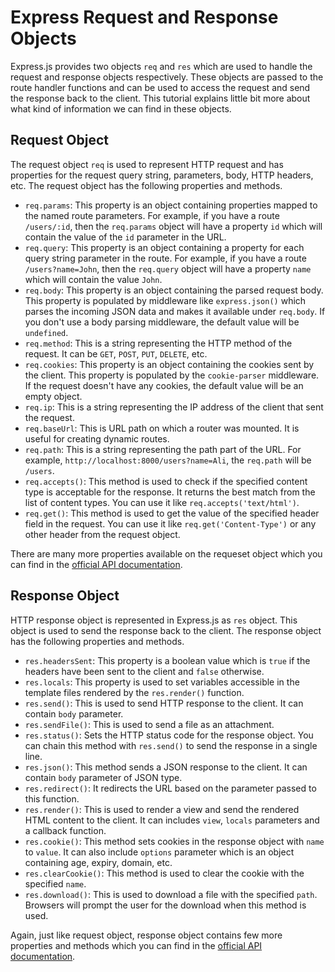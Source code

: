 # Express Request and Response Objects

Express.js provides two objects `req` and `res` which are used to handle the request and response objects respectively. These objects are passed to the route handler functions and can be used to access the request and send the response back to the client. This tutorial explains little bit more about what kind of information we can find in these objects.

## Request Object

The request object `req` is used to represent HTTP request and has properties for the request query string, parameters, body, HTTP headers, etc. The request object has the following properties and methods.

- `req.params`: This property is an object containing properties mapped to the named route parameters. For example, if you have a route `/users/:id`, then the `req.params` object will have a property `id` which will contain the value of the `id` parameter in the URL.
- `req.query`: This property is an object containing a property for each query string parameter in the route. For example, if you have a route `/users?name=John`, then the `req.query` object will have a property `name` which will contain the value `John`.
- `req.body`: This property is an object containing the parsed request body. This property is populated by middleware like `express.json()` which parses the incoming JSON data and makes it available under `req.body`. If you don't use a body parsing middleware, the default value will be `undefined`.
- `req.method`: This is a string representing the HTTP method of the request. It can be `GET`, `POST`, `PUT`, `DELETE`, etc.
- `req.cookies`: This property is an object containing the cookies sent by the client. This property is populated by the `cookie-parser` middleware. If the request doesn't have any cookies, the default value will be an empty object.
- `req.ip`: This is a string representing the IP address of the client that sent the request.
- `req.baseUrl`: This is URL path on which a router was mounted. It is useful for creating dynamic routes.
- `req.path`: This is a string representing the path part of the URL. For example, `http://localhost:8000/users?name=Ali`, the `req.path` will be `/users`.
- `req.accepts()`: This method is used to check if the specified content type is acceptable for the response. It returns the best match from the list of content types. You can use it like `req.accepts('text/html')`.
- `req.get()`: This method is used to get the value of the specified header field in the request. You can use it like `req.get('Content-Type')` or any other header from the request object.

There are many more properties available on the requeset object which you can find in the [official API documentation](https://expressjs.com/en/api.html#req).

## Response Object

HTTP response object is represented in Express.js as `res` object. This object is used to send the response back to the client. The response object has the following properties and methods.

- `res.headersSent`: This property is a boolean value which is `true` if the headers have been sent to the client and `false` otherwise.
- `res.locals`: This property is used to set variables accessible in the template files rendered by the `res.render()` function.
- `res.send()`: This is used to send HTTP response to the client. It can contain `body` parameter.
- `res.sendFile()`: This is used to send a file as an attachment. 
- `res.status()`: Sets the HTTP status code for the response object. You can chain this method with `res.send()` to send the response in a single line.
- `res.json()`: This method sends a JSON response to the client. It can contain `body` parameter of JSON type.
- `res.redirect()`: It redirects the URL based on the parameter passed to this function.
- `res.render()`: This is used to render a view and send the rendered HTML content to the client. It can includes `view`, `locals` parameters and a callback function.
- `res.cookie()`: This method sets cookies in the response object with `name` to `value`. It can also include `options` parameter which is an object containing age, expiry, domain, etc.
- `res.clearCookie()`: This method is used to clear the cookie with the specified `name`.
- `res.download()`: This is used to download a file with the specified `path`. Browsers will prompt the user for the download when this method is used. 

Again, just like request object, response object contains few more properties and methods which you can find in the [official API documentation](https://expressjs.com/en/api.html#res).